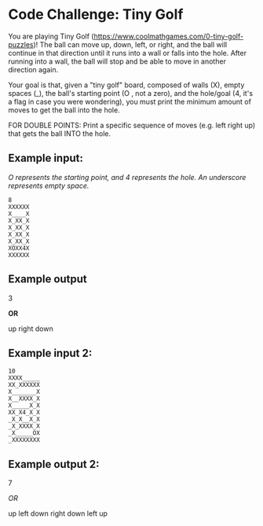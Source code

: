 # Code Challenge: Tiny Golf

You are playing Tiny Golf (https://www.coolmathgames.com/0-tiny-golf-puzzles)! The ball can move up, down, left, or right, and the ball will continue in that direction until it runs into a wall or falls into the hole. After running into a wall, the ball will stop and be able to move in another direction again.

Your goal is that, given a "tiny golf" board, composed of walls (X), empty spaces (_), the ball's starting point (O , not a zero), and the hole/goal (4, it's a flag in case you were wondering), you must print the minimum amount of moves to get the ball into the hole.

FOR DOUBLE POINTS: Print a specific sequence of moves (e.g. left right up) that gets the ball INTO the hole.

## Example input:
*O represents the starting point, and 4 represents the hole. An underscore represents empty space.*

```ignorelang
8
XXXXXX
X____X
X_XX_X
X_XX_X
X_XX_X
X_XX_X
XOXX4X
XXXXXX
```

## Example output

3

**OR**

up right down

## Example input 2:
```
10
XXXX_____
XX_XXXXXX
X_______X
X__XXXX_X
X_____X_X
XX_X4_X_X
_X_X__X_X
_X_XXXX_X
_X_____OX
_XXXXXXXX
```

## Example output 2:
7

*OR*

up left down right down left up